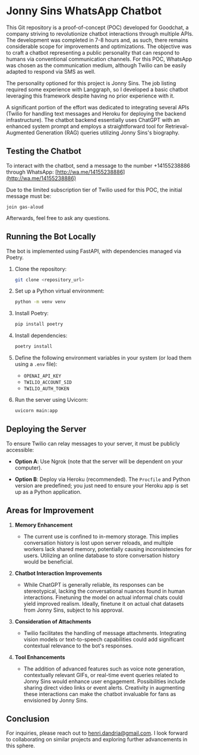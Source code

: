 # Jonny Sins WhatsApp Chatbot

This Git repository is a proof-of-concept (POC) developed for Goodchat, a company striving to revolutionize chatbot interactions through multiple APIs. The development was completed in 7-8 hours and, as such, there remains considerable scope for improvements and optimizations. The objective was to craft a chatbot representing a public personality that can respond to humans via conventional communication channels. For this POC, WhatsApp was chosen as the communication medium, although Twilio can be easily adapted to respond via SMS as well.

The personality optioned for this project is Jonny Sins. The job listing required some experience with Langgraph, so I developed a basic chatbot leveraging this framework despite having no prior experience with it.

A significant portion of the effort was dedicated to integrating several APIs (Twilio for handling text messages and Heroku for deploying the backend infrastructure). The chatbot backend essentially uses ChatGPT with an enhanced system prompt and employs a straightforward tool for Retrieval-Augmented Generation (RAG) queries utilizing Jonny Sins's biography.

## Testing the Chatbot

To interact with the chatbot, send a message to the number +14155238886 through WhatsApp:
[http://wa.me/14155238886](http://wa.me/14155238886)

Due to the limited subscription tier of Twilio used for this POC, the initial message must be:
```
join gas-aloud
```

Afterwards, feel free to ask any questions.

## Running the Bot Locally

The bot is implemented using FastAPI, with dependencies managed via Poetry.

1. Clone the repository:
    ```bash
    git clone <repository_url>
    ```

2. Set up a Python virtual environment:
    ```bash
    python -m venv venv
    ```

3. Install Poetry:
    ```bash
    pip install poetry
    ```

4. Install dependencies:
    ```bash
    poetry install
    ```

5. Define the following environment variables in your system (or load them using a `.env` file):
    - `OPENAI_API_KEY`
    - `TWILIO_ACCOUNT_SID`
    - `TWILIO_AUTH_TOKEN`

6. Run the server using Uvicorn:
    ```bash
    uvicorn main:app
    ```

## Deploying the Server

To ensure Twilio can relay messages to your server, it must be publicly accessible:

- **Option A**: Use Ngrok (note that the server will be dependent on your computer).

- **Option B**: Deploy via Heroku (recommended). The `Procfile` and Python version are predefined; you just need to ensure your Heroku app is set up as a Python application.

## Areas for Improvement

1. **Memory Enhancement**
   - The current use is confined to in-memory storage. This implies conversation history is lost upon server reloads, and multiple workers lack shared memory, potentially causing inconsistencies for users. Utilizing an online database to store conversation history would be beneficial.

2. **Chatbot Interaction Improvements**
   - While ChatGPT is generally reliable, its responses can be stereotypical, lacking the conversational nuances found in human interactions. Finetuning the model on actual informal chats could yield improved realism. Ideally, finetune it on actual chat datasets from Jonny Sins, subject to his approval.

3. **Consideration of Attachments**
   - Twilio facilitates the handling of message attachments. Integrating vision models or text-to-speech capabilities could add significant contextual relevance to the bot's responses.

4. **Tool Enhancements**
   - The addition of advanced features such as voice note generation, contextually relevant GIFs, or real-time event queries related to Jonny Sins would enhance user engagement. Possibilities include sharing direct video links or event alerts. Creativity in augmenting these interactions can make the chatbot invaluable for fans as envisioned by Jonny Sins.

## Conclusion

For inquiries, please reach out to henri.dandria@gmail.com. I look forward to collaborating on similar projects and exploring further advancements in this sphere.